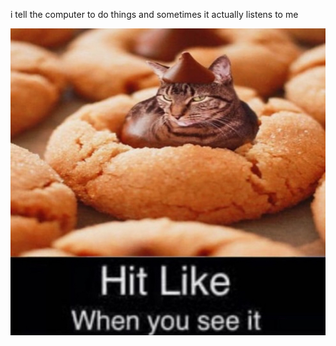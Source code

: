 i tell the computer to do things and sometimes it actually listens to me
<!--START_SECTION:update_image-->
<img src=https://raw.githubusercontent.com/sneakykestrel/sneakykestrel/main/.github/images/hit-like-when-you-see-it.png height="" width="" align=left alt=kitty />
<!--END_SECTION:update_image-->

